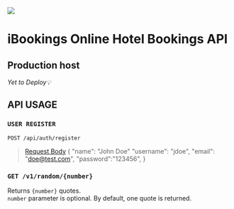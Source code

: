 
![](game-of-thrones-quotes-api_header.png)

# iBookings Online Hotel Bookings API



## Production host

*Yet to Deploy💡*
<!-- 🆕 []() -->


## API USAGE

### `USER REGISTER`


`POST /api/auth/register`



>[Request Body](RequestBody)
{
	"name": "John Doe"
	"username": "jdoe",
	"email": "doe@test.com",
	"password":"123456",
}

### `GET /v1/random/{number}`

Returns `{number}` quotes.  
`number` parameter is optional. By default, one quote is returned.

